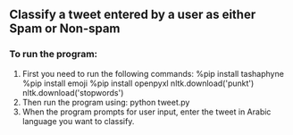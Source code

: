 ## Classify a tweet entered by a user as either Spam or Non-spam

### To run the program:
1. First you need to run the following commands:
           %pip install tashaphyne
           %pip install emoji
           %pip install openpyxl
           nltk.download('punkt') 
           nltk.download('stopwords')
 2. Then run the program using:
           python tweet.py
 3. When the program prompts for user input, enter the tweet in Arabic language you want to classify.
